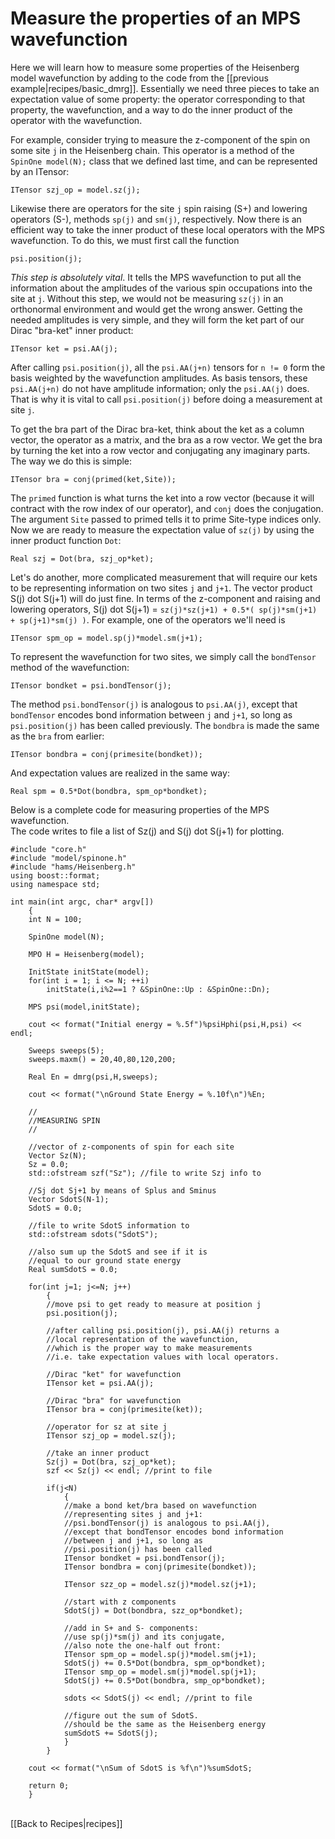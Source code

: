 # Measure the properties of an MPS wavefunction #

Here we will learn how to measure some properties of the
Heisenberg model wavefunction by adding to the code from the [[previous example|recipes/basic_dmrg]].
Essentially we need three pieces to take an expectation value of some property: the operator 
corresponding to that property, the wavefunction, and a way to do the inner
product of the operator with the wavefunction.

For example, consider trying to measure the z-component of
the spin on some site `j` in the Heisenberg chain. This operator is a method of the `SpinOne model(N);` class
that we defined last time, and can be represented by an ITensor:

    ITensor szj_op = model.sz(j);

Likewise there are operators for the site `j` spin raising (S+) and lowering operators (S-),
methods `sp(j)` and `sm(j)`, respectively.
Now there is an efficient way to take the inner product of these local operators with the MPS
wavefunction. To do this, we must first call the function

    psi.position(j);

_This step is absolutely vital_.  It tells the MPS wavefunction to put all the information
about the amplitudes of the various spin occupations into the site at `j`.
Without this step, we would not be measuring `sz(j)` in an orthonormal environment and would
get the wrong answer.  Getting the needed amplitudes is very simple, 
and they will form the ket part of our Dirac "bra-ket" inner product:

    ITensor ket = psi.AA(j);

After calling `psi.position(j)`, all the `psi.AA(j+n)` tensors for `n != 0` form
the basis weighted by the wavefunction amplitudes.
As basis tensors, these `psi.AA(j+n)` do not have amplitude information; only the `psi.AA(j)` does. 
That is why it is vital to call `psi.position(j)` before doing a measurement at site `j`.

To get the bra part of the Dirac bra-ket, think about the ket as a column vector, the operator
as a matrix, and the bra as a row vector.  We get the bra by turning the ket into a row vector and conjugating
any imaginary parts.  The way we do this is simple:

    ITensor bra = conj(primed(ket,Site));

The `primed` function is what turns the ket into a row vector (because it will contract with the 
row index of our operator), and `conj` does the conjugation. The argument `Site` passed to primed tells it
to prime Site-type indices only.
Now we are ready to measure the expectation value of `sz(j)` by using the inner product function `Dot`:

    Real szj = Dot(bra, szj_op*ket);

Let's do another, more complicated measurement that will require our kets to be representing information <!--'-->
on two sites `j` and `j+1`.  The vector product S(j) dot S(j+1) will do just fine.  In terms of the 
z-component and raising and lowering operators, S(j) dot S(j+1) = `sz(j)*sz(j+1) + 0.5*( sp(j)*sm(j+1) + sp(j+1)*sm(j) )`.
For example, one of the operators we'll need is <!--'-->

    ITensor spm_op = model.sp(j)*model.sm(j+1);

To represent the wavefunction for two sites, we simply call the `bondTensor` method of the wavefunction:

    ITensor bondket = psi.bondTensor(j); 

The method `psi.bondTensor(j)` is analogous to `psi.AA(j)`, except that 
`bondTensor` encodes bond information between `j` and `j+1`, so long as `psi.position(j)` has been called previously.
The `bondbra` is made the same as the `bra` from earlier:

    ITensor bondbra = conj(primesite(bondket));

And expectation values are realized in the same way:

    Real spm = 0.5*Dot(bondbra, spm_op*bondket);

Below is a complete code for measuring properties of the MPS wavefunction.  
The code writes to file a list of Sz(j) and S(j) dot S(j+1) for plotting.


    #include "core.h"
    #include "model/spinone.h"
    #include "hams/Heisenberg.h"
    using boost::format;
    using namespace std;

    int main(int argc, char* argv[])
        {
        int N = 100;

        SpinOne model(N);

        MPO H = Heisenberg(model);

        InitState initState(model);
        for(int i = 1; i <= N; ++i) 
            initState(i,i%2==1 ? &SpinOne::Up : &SpinOne::Dn);

        MPS psi(model,initState);

        cout << format("Initial energy = %.5f")%psiHphi(psi,H,psi) << endl;

        Sweeps sweeps(5);
        sweeps.maxm() = 20,40,80,120,200;

        Real En = dmrg(psi,H,sweeps);

        cout << format("\nGround State Energy = %.10f\n")%En;

        //
        //MEASURING SPIN
        //

        //vector of z-components of spin for each site
        Vector Sz(N);
        Sz = 0.0;
        std::ofstream szf("Sz"); //file to write Szj info to

        //Sj dot Sj+1 by means of Splus and Sminus
        Vector SdotS(N-1); 
        SdotS = 0.0;

        //file to write SdotS information to
        std::ofstream sdots("SdotS"); 

        //also sum up the SdotS and see if it is 
        //equal to our ground state energy
        Real sumSdotS = 0.0;

        for(int j=1; j<=N; j++) 
            {
            //move psi to get ready to measure at position j
            psi.position(j);

            //after calling psi.position(j), psi.AA(j) returns a 
            //local representation of the wavefunction,
            //which is the proper way to make measurements
            //i.e. take expectation values with local operators.

            //Dirac "ket" for wavefunction
            ITensor ket = psi.AA(j);

            //Dirac "bra" for wavefunction
            ITensor bra = conj(primesite(ket));

            //operator for sz at site j
            ITensor szj_op = model.sz(j);

            //take an inner product 
            Sz(j) = Dot(bra, szj_op*ket);
            szf << Sz(j) << endl; //print to file

            if(j<N) 
                { 
                //make a bond ket/bra based on wavefunction 
                //representing sites j and j+1:
                //psi.bondTensor(j) is analogous to psi.AA(j), 
                //except that bondTensor encodes bond information 
                //between j and j+1, so long as 
                //psi.position(j) has been called
                ITensor bondket = psi.bondTensor(j); 
                ITensor bondbra = conj(primesite(bondket)); 

                ITensor szz_op = model.sz(j)*model.sz(j+1); 

                //start with z components
                SdotS(j) = Dot(bondbra, szz_op*bondket);

                //add in S+ and S- components:
                //use sp(j)*sm(j) and its conjugate, 
                //also note the one-half out front:
                ITensor spm_op = model.sp(j)*model.sm(j+1);
                SdotS(j) += 0.5*Dot(bondbra, spm_op*bondket);
                ITensor smp_op = model.sm(j)*model.sp(j+1);
                SdotS(j) += 0.5*Dot(bondbra, smp_op*bondket);

                sdots << SdotS(j) << endl; //print to file

                //figure out the sum of SdotS.  
                //should be the same as the Heisenberg energy
                sumSdotS += SdotS(j); 
                }
            }

        cout << format("\nSum of SdotS is %f\n")%sumSdotS;

        return 0;
        }



<br>
[[Back to Recipes|recipes]]
